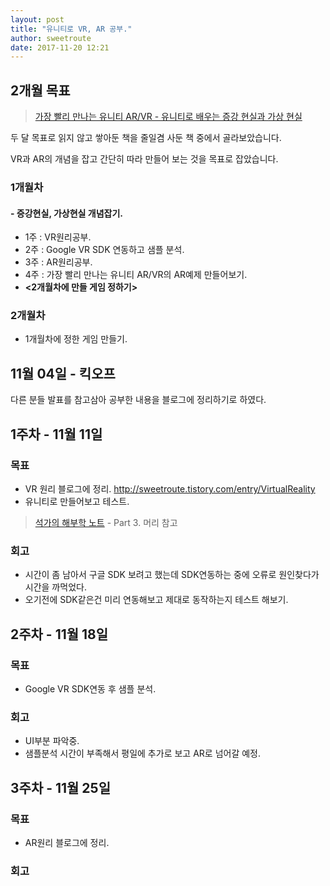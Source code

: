 ```yaml
---
layout: post
title: "유니티로 VR, AR 공부."
author: sweetroute
date: 2017-11-20 12:21
---
```


## 2개월 목표
> <a href="http://book.naver.com/bookdb/book_detail.nhn?bid=12049025" target="_blank">가장 빨리 만나는 유니티 AR/VR - 유니티로 배우는 증강 현실과 가상 현실</a>

두 달 목표로 읽지 않고 쌓아둔 책을 줄일겸 사둔 책 중에서 골라보았습니다.

VR과 AR의 개념을 잡고 간단히 따라 만들어 보는 것을 목표로 잡았습니다.

### 1개월차 
#### - 증강현실, 가상현실 개념잡기.
- 1주 : VR원리공부. 
- 2주 : Google VR SDK 연동하고 샘플 분석. 
- 3주 : AR원리공부.
- 4주 : 가장 빨리 만나는 유니티 AR/VR의 AR예제 만들어보기. 
- **<2개월차에 만들 게임 정하기>**

### 2개월차 
- 1개월차에 정한 게임 만들기.


## 11월 04일 - 킥오프                      
다른 분들 발표를 참고삼아 공부한 내용을 블로그에 정리하기로 하였다.

## 1주차 - 11월 11일
### 목표
- VR 원리 블로그에 정리. http://sweetroute.tistory.com/entry/VirtualReality 
- 유니티로 만들어보고 테스트.
> <a href="http://book.naver.com/bookdb/book_detail.nhn?bid=11576635" target="_blank">석가의 해부학 노트</a> - Part 3. 머리 참고
 
### 회고
- 시간이 좀 남아서 구글 SDK 보려고 했는데 SDK연동하는 중에 오류로 원인찾다가 시간을 까먹었다.
- 오기전에 SDK같은건 미리 연동해보고 제대로 동작하는지 테스트 해보기.

## 2주차 - 11월 18일
### 목표
- Google VR SDK연동 후 샘플 분석.

### 회고
- UI부분 파악중.
- 샘플분석 시간이 부족해서 평일에 추가로 보고 AR로 넘어갈 예정.

## 3주차 - 11월 25일
### 목표
- AR원리 블로그에 정리.

### 회고
